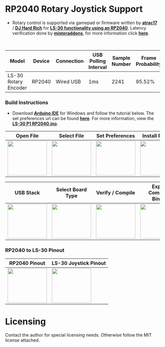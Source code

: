 
# RP2040 Rotary Joystick Support

- Rotary control is supported via gamepad or firmware written by [**atrac17**](https://github.com/atrac17) / [**DJ Hard Rich**](https://twitter.com/djhardrich) for [**LS-30 functionality using an RP2040**](). Latency verification done by [**misteraddons**](https://github.com/misteraddons), for more information click [**here**](https://rpubs.com/misteraddons/inputlatency).

<br>

Model | Device | Connection | USB Polling<br>Interval | Sample<br>Number | Frame<br>Probability | Average<br>Latency | Joystick ID |
------|--------|------------|-------------------------|------------------|----------------------|--------------------|-------------|
LS-30 Rotary Encoder | RP2040 | Wired USB | 1ms | 2241 | 95.52% | 0.747 ms | 2e8a:000a |


### Build Instructions

- Download [**Arduino IDE**](https://www.arduino.cc/en/software) for Windows and follow the tutorial below. The set preferences url can be found [**here**](https://github.com/earlephilhower/arduino-pico). For more information, view the [**LS-30 P1 RP2040.ino**]().


| Open File | Select File | Set Preferences | Install RP2040 |
|----|----|----|----|
|<img width="128" height="112" src="https://user-images.githubusercontent.com/32810066/192126534-ab633568-7d34-4c1f-b7b8-e654fb8172d3.png"></img>|<img width="128" height="112" src="https://user-images.githubusercontent.com/32810066/192126535-0a04de95-b219-438a-9038-7fd7216a8c8c.png"></img>|<img width="128" height="112" src="https://user-images.githubusercontent.com/32810066/192126536-65513f14-7dc1-4841-b987-d2bcfb714d8b.png"></img>|<img width="128" height="112" src="https://user-images.githubusercontent.com/32810066/192126543-f0d9fdc5-df93-4953-9d20-fbcb14abb6f8.png"></img>|

| USB Stack | Select Board Type | Verify / Compile | Export Compiled<br>Binary |
|----|----|----|----|
|<img width="128" height="112" src="https://user-images.githubusercontent.com/32810066/192126546-d41eb139-d03b-47cf-bf48-ae17e4ac65d0.png"></img>|<img width="128" height="112" src="https://user-images.githubusercontent.com/32810066/192126548-94dc0442-5c34-441b-9bf6-a0b5466f4613.png"></img>|<img width="128" height="112" src="https://user-images.githubusercontent.com/32810066/192126552-0905dde7-49ae-487a-a72e-b57899f9acc9.png"></img>|<img width="128" height="112" src="https://user-images.githubusercontent.com/32810066/192126553-f54bf882-bcc3-40bb-b5e4-056af685bf47.png"></img>|

### RP2040 to LS-30 Pinout

| RP2040 Pinout | LS-30 Joystick Pinout |
|----|----|
|<img width="128" height="112" src="https://user-images.githubusercontent.com/32810066/192126819-4d9728a3-c35d-4496-bcf3-abe94c6a2244.png"></img>|<img width="128" height="112" src="https://user-images.githubusercontent.com/32810066/192127216-d8679781-da0e-4d55-b6f2-1ab341830924.png"></img>|

# Licensing

Contact the author for special licensing needs. Otherwise follow the MIT license attached.
